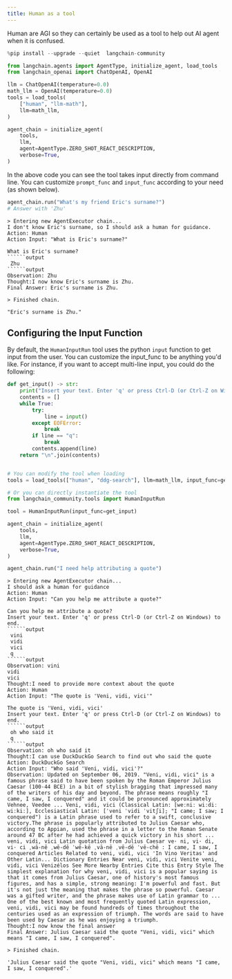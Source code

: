 ```yaml
---
title: Human as a tool
---
```


Human are AGI so they can certainly be used as a tool to help out AI agent
when it is confused.

```python
%pip install --upgrade --quiet  langchain-community
```

```python
from langchain.agents import AgentType, initialize_agent, load_tools
from langchain_openai import ChatOpenAI, OpenAI

llm = ChatOpenAI(temperature=0.0)
math_llm = OpenAI(temperature=0.0)
tools = load_tools(
    ["human", "llm-math"],
    llm=math_llm,
)

agent_chain = initialize_agent(
    tools,
    llm,
    agent=AgentType.ZERO_SHOT_REACT_DESCRIPTION,
    verbose=True,
)
```

In the above code you can see the tool takes input directly from command line.
You can customize `prompt_func` and `input_func` according to your need (as shown below).

```python
agent_chain.run("What's my friend Eric's surname?")
# Answer with 'Zhu'
```

```output
> Entering new AgentExecutor chain...
I don't know Eric's surname, so I should ask a human for guidance.
Action: Human
Action Input: "What is Eric's surname?"

What is Eric's surname?
``````output
 Zhu
``````output
Observation: Zhu
Thought:I now know Eric's surname is Zhu.
Final Answer: Eric's surname is Zhu.

> Finished chain.
```

```output
"Eric's surname is Zhu."
```

## Configuring the Input Function

By default, the `HumanInputRun` tool uses the python `input` function to get input from the user.
You can customize the input_func to be anything you'd like.
For instance, if you want to accept multi-line input, you could do the following:

```python
def get_input() -> str:
    print("Insert your text. Enter 'q' or press Ctrl-D (or Ctrl-Z on Windows) to end.")
    contents = []
    while True:
        try:
            line = input()
        except EOFError:
            break
        if line == "q":
            break
        contents.append(line)
    return "\n".join(contents)


# You can modify the tool when loading
tools = load_tools(["human", "ddg-search"], llm=math_llm, input_func=get_input)
```

```python
# Or you can directly instantiate the tool
from langchain_community.tools import HumanInputRun

tool = HumanInputRun(input_func=get_input)
```

```python
agent_chain = initialize_agent(
    tools,
    llm,
    agent=AgentType.ZERO_SHOT_REACT_DESCRIPTION,
    verbose=True,
)
```

```python
agent_chain.run("I need help attributing a quote")
```

```output
> Entering new AgentExecutor chain...
I should ask a human for guidance
Action: Human
Action Input: "Can you help me attribute a quote?"

Can you help me attribute a quote?
Insert your text. Enter 'q' or press Ctrl-D (or Ctrl-Z on Windows) to end.
``````output
 vini
 vidi
 vici
 q
``````output
Observation: vini
vidi
vici
Thought:I need to provide more context about the quote
Action: Human
Action Input: "The quote is 'Veni, vidi, vici'"

The quote is 'Veni, vidi, vici'
Insert your text. Enter 'q' or press Ctrl-D (or Ctrl-Z on Windows) to end.
``````output
 oh who said it 
 q
``````output
Observation: oh who said it 
Thought:I can use DuckDuckGo Search to find out who said the quote
Action: DuckDuckGo Search
Action Input: "Who said 'Veni, vidi, vici'?"
Observation: Updated on September 06, 2019. "Veni, vidi, vici" is a famous phrase said to have been spoken by the Roman Emperor Julius Caesar (100-44 BCE) in a bit of stylish bragging that impressed many of the writers of his day and beyond. The phrase means roughly "I came, I saw, I conquered" and it could be pronounced approximately Vehnee, Veedee ... Veni, vidi, vici (Classical Latin: [weːniː wiːdiː wiːkiː], Ecclesiastical Latin: [ˈveni ˈvidi ˈvitʃi]; "I came; I saw; I conquered") is a Latin phrase used to refer to a swift, conclusive victory.The phrase is popularly attributed to Julius Caesar who, according to Appian, used the phrase in a letter to the Roman Senate around 47 BC after he had achieved a quick victory in his short ... veni, vidi, vici Latin quotation from Julius Caesar ve· ni, vi· di, vi· ci ˌwā-nē ˌwē-dē ˈwē-kē ˌvā-nē ˌvē-dē ˈvē-chē : I came, I saw, I conquered Articles Related to veni, vidi, vici 'In Vino Veritas' and Other Latin... Dictionary Entries Near veni, vidi, vici Venite veni, vidi, vici Venizélos See More Nearby Entries Cite this Entry Style The simplest explanation for why veni, vidi, vici is a popular saying is that it comes from Julius Caesar, one of history's most famous figures, and has a simple, strong meaning: I'm powerful and fast. But it's not just the meaning that makes the phrase so powerful. Caesar was a gifted writer, and the phrase makes use of Latin grammar to ... One of the best known and most frequently quoted Latin expression, veni, vidi, vici may be found hundreds of times throughout the centuries used as an expression of triumph. The words are said to have been used by Caesar as he was enjoying a triumph.
Thought:I now know the final answer
Final Answer: Julius Caesar said the quote "Veni, vidi, vici" which means "I came, I saw, I conquered".

> Finished chain.
```

```output
'Julius Caesar said the quote "Veni, vidi, vici" which means "I came, I saw, I conquered".'
```

```python

```
